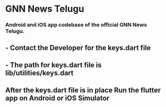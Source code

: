 # GNN News Telugu
### Android and iOS app codebase of the official GNN News Telugu.

## - Contact the Developer for the keys.dart file 
## - The path for keys.dart file is lib/utilities/keys.dart
## After the keys.dart file is in place Run the flutter app on Android or iOS Simulator
